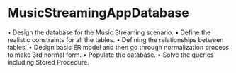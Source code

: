 # MusicStreamingAppDatabase
•	Design the database for the Music Streaming scenario.
•	Define the realistic constraints for all the tables.
•	Defining the relationships between tables.
•	Design basic ER model and then go through normalization process to make 3rd normal form.
•	Populate the database.
•	Solve the queries including Stored Procedure.
